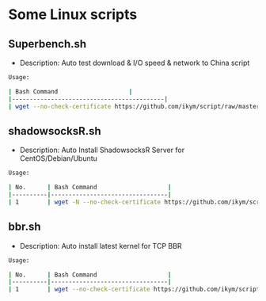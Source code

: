 # Some Linux scripts

## Superbench.sh
- Description: Auto test download & I/O speed & network to China script

```bash
Usage:

| Bash Command                    |
|-------------------------------------------|
| wget --no-check-certificate https://github.com/ikym/script/raw/master/bench.sh && chmod +x bench.sh && ./bench.sh       |
```

## shadowsocksR.sh
- Description: Auto Install ShadowsocksR Server for CentOS/Debian/Ubuntu

```bash
Usage:

| No.      | Bash Command                    |
|----------|---------------------------------|
| 1        | wget -N --no-check-certificate https://github.com/ikym/script/raw/master/shadowsocksR.sh && chmod +x shadowsocksR.sh && bash shadowsocksR.sh       |
```

## bbr.sh
- Description: Auto install latest kernel for TCP BBR

```bash
Usage:

| No.      | Bash Command                    |
|----------|---------------------------------|
| 1        | wget --no-check-certificate https://github.com/ikym/script/raw/master/bbr.sh && chmod +x bbr.sh && ./bbr.sh       |
```
